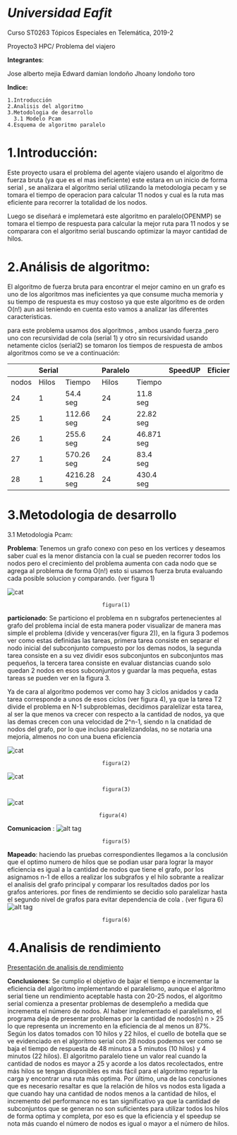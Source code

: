__*Universidad Eafit*__
===================

Curso ST0263 Tópicos Especiales en Telemática, 2019-2

Proyecto3 HPC/ Problema del viajero 


__Integrantes__:

Jose alberto mejia 
Edward damian londoño
Jhoany londoño toro

__Indice:__

    1.Introducción
    2.Analisis del algoritmo 
    3.Metodologia de desarrollo 
      3.1 Modelo Pcam
    4.Esquema de algoritmo paralelo 
    
1.Introducción:
=============
Este proyecto usara el problema del agente viajero usando el algoritmo de fuerza bruta (ya que es el mas ineficiente)                   este estara en un inicio de forma serial , se analizara el algoritmo serial utilizando la metodologia pecam  y se tomara el tiempo de operacion para calcular 11 nodos y cual es la ruta mas eficiente para recorrer la totalidad de los nodos.

Luego se diseñará e implemetará este algoritmo en paralelo(OPENMP) se tomara el tiempo de respuesta para calcular la mejor ruta para 11 nodos  y se comparara con el algoritmo serial buscando optimizar la mayor cantidad de hilos.  

2.Análisis de algoritmo:
========================
El algoritmo de fuerza bruta para encontrar el mejor camino en un grafo  es uno de los algoritmos mas ineficientes ya que consume mucha memoria y su tiempo de respuesta es muy costoso ya que este algoritmo es de orden O(n!) aun asi teniendo en cuenta esto vamos a analizar las diferentes caracteristicas.

para este problema usamos dos algoritmos , ambos usando fuerza ,pero uno con recursividad de cola (serial 1) y otro sin recursividad usando netamente ciclos (serial2) se tomaron los tiempos de respuesta de ambos algoritmos como se ve a continuación:


|      | Serial   |        |  Paralelo |       |SpeedUP|Eficiencia|
| ---- | -------- | ----   |  -------  |-----  |-------| ---------|
| nodos  | Hilos  | Tiempo |   Hilos   |Tiempo | ||
| 24     |   1    |54.4 seg |   24      |   11.8 seg    |||
| 25     |   1    |112.66 seg|   24      | 22.82 seg      |||
| 26     |   1    |255.6 seg|   24      | 46.871 seg      |||
| 27     |   1    |570.26 seg|   24      | 83.4 seg      |||
| 28     |   1    |4216.28 seg|   24      | 430.4 seg      |||



3.Metodologia de desarrollo 
===========================
   3.1 Metodologia Pcam:
   
   __Problema__: Tenemos un grafo conexo con peso en los vertices y deseamos saber cual es la menor distancia con la cual se pueden recorrer todos los nodos pero el crecimiento del problema aumenta con cada nodo que se agrega al problema de forma  O(n!) esto si usamos fuerza bruta evaluando cada posible solucion y comparando. (ver figura 1)
   
   ![cat](https://github.com/jose930612/project03/blob/master/img/Problema.png)  
   
                                  figura(1)
   
   __particionado__: Se particiono el problema en n subgrafos pertenecientes al grafo del problema incial de esta manera poder visualizar de manera mas simple el problema (divide y venceras(ver figura 2)), en la figura 3 podemos ver como estas definidas las tareas, primera tarea consiste en separar el nodo inicial del subconjunto compuesto por los demas nodos, la segunda tarea consiste en a su vez dividir esos subconjuntos en subconjuntos mas pequeños, la tercera tarea consiste en evaluar distancias cuando solo quedan 2 nodos en esos subconjuntos y guardar la mas pequeña, estas tareas se pueden ver en la figura 3.
   
Ya de cara al algoritmo podemos ver como hay 3 ciclos anidados y cada tarea corresponde a unos de esos ciclos (ver figura 4), ya que la tarea T2 divide el problema en N-1 subproblemas, decidimos paralelizar esta tarea, al ser la que menos va crecer con respecto a la cantidad de nodos, ya que las demas crecen con una velocidad de 2^n-1, siendo n la cnatidad de nodos del grafo, por lo que incluso paralelizandolas, no se notaria una mejoria, almenos no con una buena eficiencia
   
   ![cat](https://github.com/jose930612/project03/blob/master/img/Particionado.png)
   
                                  figura(2)
                                  
   ![cat](https://github.com/jose930612/project03/blob/master/img/tareasnew1.png)
   
                                  figura(3)
       
   ![cat](https://github.com/jose930612/project03/blob/master/img/tareasAlgor.png)
   
                                 figura(4)
  __Comunicacion__ : 
   ![alt tag](https://github.com/jose930612/project03/blob/master/img/Comunicacion.png)
   
                                  figura(5)
   __Mapeado__: haciendo las pruebas correspondientes llegamos a la conclusión que el optimo numero de hilos que se podian usar para lograr la mayor eficiencia es igual a la cantidad de nodos que tiene el grafo,  por los asignamos n-1 de ellos a realizar los subgrafos y el hilo sobrante  a realizar el analisis del grafo principal y comparar los resultados dados por los grafos anteriores. por fines de rendimiento se decidio solo paralelizar hasta el segundo nivel de grafos para evitar dependencia de cola . (ver figura 6)
   ![alt tag](https://github.com/jose930612/project03/blob/master/img/Mapeado.png)
   
                                  figura(6)
   4.Analisis de rendimiento 
===========================
[Presentación de analisis de rendimiento](https://github.com/jose930612/project03/blob/master/Speed%20up%20-%20Efficiency.pptx)

   __Conclusiones__: Se cumplio el objetivo de bajar el tiempo e incrementar la eficiencia del algoritmo implementando el paralelismo, aunque el algoritmo serial tiene un rendimiento aceptable hasta con 20-25 nodos, el algoritmo serial comienza a presentar problemas de desempleño a medida que incrementa el número de nodos. Al haber implementado el paralelismo, el programa deja de presentar problemas por la cantidad de nodos(n) n > 25 lo que representa un incremento en la eficiencia de al menos un 87%.
   Según los datos tomados con 10 hilos y 22 hilos, el cuello de botella que se ve evidenciado en el algoritmo serial con 28 nodos podemos ver como se baja el tiempo de respuesta de 48 minutos a 5 minutos (10 hilos) y 4 minutos (22 hilos). El algoritmo paralelo tiene un valor real cuando la cantidad de nodos es mayor a 25 y acorde a los datos recolectados, entre más hilos se tengan disponibles es más fácil para el algoritmo repartir la carga y encontrar una ruta más optima.
   Por último, una de las conclusiones que es necesario resaltar es que la relación de hilos vs nodos esta ligada a que cuando hay una cantidad de nodos menos a la cantidad de hilos, el incremento del performance no es tan significativo ya que la cantidad de subconjuntos que se generan no son suficientes para utilizar todos los hilos de forma optima y completa, por eso es que la eficiencia y el speedup se nota más cuando el número de nodos es igual o mayor a el número de hilos.
